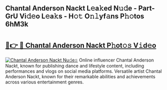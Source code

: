## Chantal Anderson Nackt L𝚎a𝚔ed N𝚞𝚍e - Part-GrU Vi𝚍𝚎o L𝚎a𝚔s - H𝚘𝚝 O𝚗𝚕yf𝚊ns P𝚑𝚘tos 6hM3k

# <h2><a href="http://kff5d5g.oniu.top/?m=Chantal+Anderson+Nackt">🔗👉 🔴 Chantal Anderson Nackt P𝚑ot𝚘𝚜 V𝚒d𝚎o</a></h2>

[![Chantal Anderson Nackt Nu𝚍e𝚜](https://i.imgur.com/0qMVB7G.gif)](http://kff5d5g.oniu.top/?m=Chantal+Anderson+Nackt)
Online influencer Chantal Anderson Nackt, known for publishing dance and lifestyle content, including performances and vlogs on social media platforms. Versatile artist Chantal Anderson Nackt, known for their remarkable abilities and achievements across various entertainment genres.  
